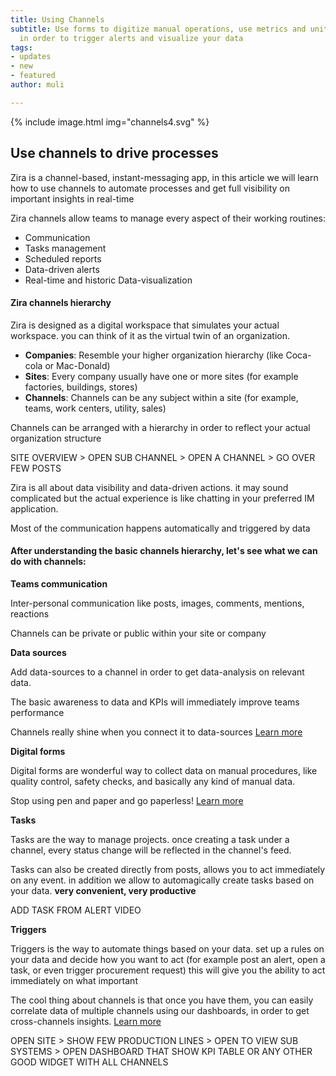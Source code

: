 ```yaml
---
title: Using Channels
subtitle: Use forms to digitize manual operations, use metrics and unit of measures
  in order to trigger alerts and visualize your data
tags:
- updates
- new
- featured
author: muli

---
```

{% include image.html img="channels4.svg" %}

## Use channels to drive processes

Zira is a channel-based, instant-messaging app, in this article we will learn how to use channels to automate processes and get full visibility on important insights in real-time

Zira channels allow teams to manage every aspect of their working routines:

* Communication
* Tasks management
* Scheduled reports
* Data-driven alerts
* Real-time and historic Data-visualization

#### Zira channels hierarchy

Zira is designed as a digital workspace that simulates your actual workspace. you can think of it as the virtual twin of an organization.

* **Companies**: Resemble your higher organization hierarchy (like Coca-cola or Mac-Donald)
* **Sites**: Every company usually have one or more sites (for example factories, buildings, stores)
* **Channels**: Channels can be any subject within a site (for example, teams, work centers, utility, sales)

Channels can be arranged with a hierarchy in order to reflect your actual organization structure

SITE OVERVIEW > OPEN SUB CHANNEL > OPEN A CHANNEL > GO OVER FEW POSTS

Zira is all about data visibility and data-driven actions. it may sound complicated but the actual experience is like chatting in your preferred IM application.

Most of the communication happens automatically and triggered by data

#### After understanding the basic channels hierarchy, let's see what we can do with channels:

**Teams communication**

Inter-personal communication like posts, images, comments, mentions, reactions

Channels can be private or public within your site or company

**Data sources**

Add data-sources to a channel in order to get data-analysis on relevant data.

The basic awareness to data and KPIs will immediately improve teams performance

Channels really shine when you connect it to data-sources   [Learn more](../_docs/data-sources/introduction.md)

**Digital forms**

Digital forms are wonderful way to collect data on manual procedures, like quality control, safety checks, and basically any kind of manual data.

Stop using pen and paper and go paperless!  [Learn more](../_docs/data-sources/forms.md)

**Tasks**

Tasks are the way to manage projects. once creating a task under a channel, every status change will be reflected in the channel's feed.

Tasks can also be created directly from posts, allows you to act immediately on any event. in addition we allow to automagically create tasks based on your data. **very convenient, very productive**

ADD TASK FROM ALERT VIDEO

**Triggers**

Triggers is the way to automate things based on your data. set up a rules on your data and decide how you want to act (for example post an alert, open a task, or even trigger procurement request) this will give you the ability to act immediately on what important

The cool thing about channels is that once you have them, you can easily correlate data of multiple channels using our dashboards, in order to get cross-channels insights.
[Learn more](../_docs/data-sources/triggers.md)

OPEN SITE > SHOW FEW PRODUCTION LINES > OPEN TO VIEW SUB SYSTEMS > OPEN DASHBOARD THAT SHOW KPI TABLE OR ANY OTHER GOOD WIDGET WITH ALL CHANNELS